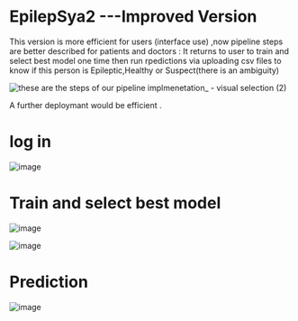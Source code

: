 # EpilepSya2    ---Improved Version
This version is more efficient for users (interface use) ,now pipeline steps are better described for patients and doctors :
It returns to user to train and select best model one time then run rpedictions via uploading csv files to know if this person is Epileptic,Healthy or Suspect(there is an ambiguity)


![these are the steps of our pipeline implmenetation_ - visual selection (2)](https://github.com/user-attachments/assets/c295ba46-2bcd-42e2-8321-3c38edc536f9)

A further deploymant would be efficient .
# log in

![image](https://github.com/user-attachments/assets/ae8db680-cee8-4d2a-8f0a-463054ceba07)

# Train and select best model

![image](https://github.com/user-attachments/assets/989961c6-7c6e-4910-a961-59e0e48d66b8)


![image](https://github.com/user-attachments/assets/dd2bab8a-a415-4f8c-9bcd-7fd45c960349)



# Prediction

![image](https://github.com/user-attachments/assets/7f71197b-7ee4-419a-a31a-4acf800e914f)


